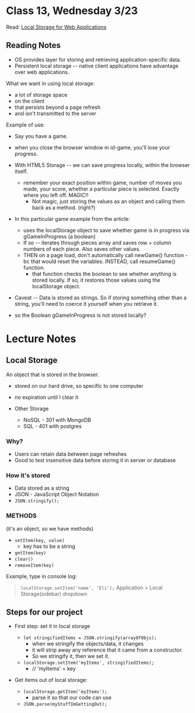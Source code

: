 # Class 13, Wednesday 3/23

Read: [Local Storage for Web Applications](http://diveinto.html5doctor.com/storage.html)

## Reading Notes

- OS provides layer for storing and retrieving application-specific data.
- Persistent local storage -- native client applications have advantage over web applications.

What we want in using local storage:

- a lot of storage space
- on the client
- that persists beyond a page refresh
- and isn't transmitted to the server

Example of use:

- Say you have a game.
- when you close the browser window m id-game, you'll lose your progress.
- With HTML5 Storage -- we can save progress locally, within the browser itself.
  - remember your exact position within game, number of moves you made, your score, whether a particular piece is selected. Exactly where you left off. MAGIC!!
    - Not magic, just storing the values as an object and calling them back as a method. (right?)
- In this particular game example from the article:
  - uses the localStorage object to save whether game is in progress via gGameInProgress (a boolean)
  - If so -- iterates through pieces array and saves row + column numbers of each piece. Also saves other values.
  - THEN on a page load, don't automatically call newGame() function - bc that would reset the variables. INSTEAD, call resumeGame() function.
    - that function checks the boolean to see whether anything is stored locally. If so, it restores those values using the localStorage object.

- Caveat -- Data is stored as strings. So if storing something other than a string, you'll need to coerce it yourself when you retrieve it.
- so the Boolean gGameInProgress is not stored locally?

# Lecture Notes

## Local Storage

An object that is stored in the browser.

- stored on our hard drive, so specific to one computer
 - no expiration until I clear it

- Other Storage
  - NoSQL - 301 with MongoDB
  - SQL - 401 with postgres

### Why?

- Users can retain data between page refreshes
- Good to test insensitive data before storing it in server or database

### How it's stored

- Data stored as a string
- JSON - JavaScript Object Notation
- `JSON.stringify();`

### METHODS

(it's an object, so we have methods)

- `setItem(key, value)`
  - key has to be a string
- `getItem(key)`
- `clear()`
- `removeItem(key)`

Example, type in console log:
  > `localStorage.setItem('name', 'Eli');`
Application > Local Storage(sidebar) dropdown

## Steps for our project

- First step: set it in local storage
  - `let stringifiedItems = JSON.stringify(array0f0bjs);`
    - when we stringify the objects/data, it changes
    - it will strip away any reference that it came from a constructor.
    - So we stringify it, then we set it.
  - `localStorage.setItem('myItems', stringifiedItems);`
    - // 'myItems' = key

- Get items out of local storage:
  - `localStorage.getItem('myItems');`
    - parse it so that our code can use
  - `JSON.parse(myStuffImGettingOut);`
